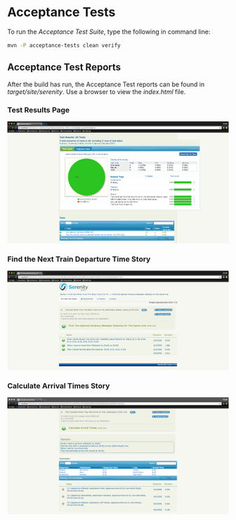 # Acceptance Tests
To run the _Acceptance Test Suite_, type the following in command line:
```bash
mvn -P acceptance-tests clean verify
```

## Acceptance Test Reports
After the build has run, the Acceptance Test reports can be found in _target/site/serenity_. Use a browser to view the _index.html_ file.

### Test Results Page
![Test Results Page](src/test/resources/images/test-results.png)
### Find the Next Train Departure Time Story
![Find Next Train Departure Time Story](src/test/resources/images/find-next-train-depature-story.png)
### Calculate Arrival Times Story
![Calculate Arrival Times Story](src/test/resources/images/calculate-arrival-times-story.png)